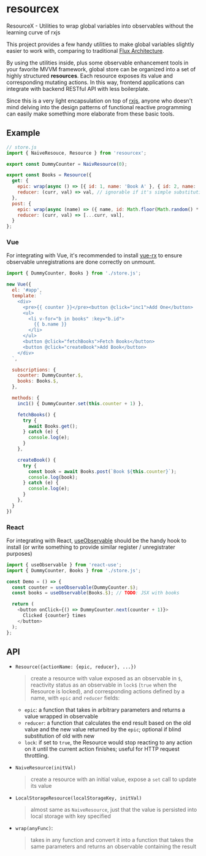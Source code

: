 # resourcex

ResourceX - Utilities to wrap global variables into observables without the learning curve of rxjs

This project provides a few handy utilities to make global variables slightly easier to work with,
comparing to traditional [Flux Architecture](https://facebook.github.io/flux/).

By using the utilities inside, plus some observable enhancement tools in your favorite MVVM framework,
global store can be organized into a set of highly structured **resources**. Each resource exposes
its value and corresponding mutating actions.
In this way, frontend applications can integrate with backend RESTful API with less boilerplate.

Since this is a very light encapsulation on top of [rxjs](http://rxjs-dev.firebaseapp.com),
anyone who doesn't mind delving into the design patterns of functional reactive programming
can easily make something more elaborate from these basic tools.

## Example

```javascript
// store.js
import { NaiveResouce, Resource } from 'resourcex';

export const DummyCounter = NaivResource(0);

export const Books = Resource({
  get: {
    epic: wrap(async () => [{ id: 1, name: 'Book A' }, { id: 2, name: 'Book B' }]),
    reducer: (curr, val) => val, // ignorable if it's simple substitution like this
  },
  post: {
    epic: wrap(async (name) => ({ name, id: Math.floor(Math.random() * 100000) })),
    reducer: (curr, val) => [...curr, val],
  }
};
```

### Vue

For integrating with Vue, it's recommended to install [vue-rx](https://github.com/vuejs/vue-rx)
to ensure observable unregistrations are done correctly on unmount.

```javascript
import { DummyCounter, Books } from './store.js';

new Vue({
  el: '#app',
  template: `
    <div>
      <pre>{{ counter }}</pre><button @click="inc1">Add One</button>
      <ul>
        <li v-for="b in books" :key="b.id">
          {{ b.name }}
        </li>
      </ul>
      <button @click="fetchBooks">Fetch Books</button>
      <button @click="createBook">Add Book</button>
    </div>
  `,

  subscriptions: {
    counter: DummyCounter.$,
    books: Books.$,
  },

  methods: {
    inc1() { DummyCounter.set(this.counter + 1) },

    fetchBooks() {
      try {
        await Books.get();
      } catch (e) {
        console.log(e);
      }
    },

    createBook() {
      try {
        const book = await Books.post(`Book ${this.counter}`);
        console.log(book);
      } catch (e) {
        console.log(e);
      }
    },
  }
})
```

### React

For integrating with React, [useObservable](https://github.com/streamich/react-use/blob/master/docs/useObservable.md)
should be the handy hook to install (or write something to provide similar register / unregistrater purposes)

```javascript
import { useObservable } from 'react-use';
import { DummyCounter, Books } from './store.js';

const Demo = () => {
  const counter = useObservable(DummyCounter.$);
  const books = useObservable(Books.$); // TODO: JSX with books

  return (
    <button onClick={() => DummyCounter.next(counter + 1)}>
      Clicked {counter} times
    </button>
  );
};
```

## API

- `Resource({actionName: {epic, reducer}, ...})`

  > create a resource with value exposed as an observable in `$`,
  > reactivity status as an observable in `lock$` (`true` when the Resource is locked),
  > and corresponding actions defined by a name, with `epic` and `reducer` fields:

  - `epic`: a function that takes in arbitrary parameters and returns a value wrapped in observable
  - `reducer`: a function that calculates the end result based on the old value and the new value returned by the `epic`;
    optional if blind substitution of old with new
  - `lock`: if set to `true`, the Resource would stop reacting to any action on it until the current action finishes;
    useful for HTTP request throttling.

- `NaiveResource(initVal)`

  > create a resource with an initial value, expose a `set` call to update its value

- `LocalStorageResource(localStorageKey, initVal)`

  > almost same as `NaiveResource`, just that the value is persisted into local storage with key specified

- `wrap(anyFunc)`:
  > takes in any function and convert it into a function that takes the same parameters and returns an observable containing the result
